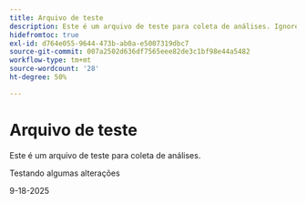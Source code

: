 ```yaml
---
title: Arquivo de teste
description: Este é um arquivo de teste para coleta de análises. Ignore-o.
hidefromtoc: true
exl-id: d764e055-9644-473b-ab0a-e5007319dbc7
source-git-commit: 007a2502d636df7565eee82de3c1bf98e44a5482
workflow-type: tm+mt
source-wordcount: '28'
ht-degree: 50%

---
```


# Arquivo de teste

Este é um arquivo de teste para coleta de análises.

Testando algumas alterações

9-18-2025
